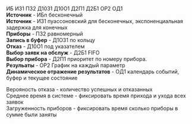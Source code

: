 ИБ  ИЗ1  ПЗ2  Д10З1  Д10О1  Д2П1  Д2Б1  ОР2  ОД1  
**Источник** - ИБn бесконечный  
**Источник** - И31 пуассоновский	для	бесконечных, экспоненциальная задержка для конечных  
**Приборы** - ПЗ2 равномерный  
**Запись в буфер** - Д1ОЗ1 по кольцу  
**Отказ** - Д10О1 под указателем  
**Выбор заявк на обслуж** - Д2Б1 FIFO  
**Выбор прибора** - Д2П1 приоритет по номеру прибора.  
**Резульаты** - ОР2 График на каждый параметр  
**Динамическое отражение результатов** - ОД1 календарь событий, буфер и текущее состояние  

Верояность отказа - количество успешных и отказанных  
Среднее время в системе - фиксировать время прихода и ухода всех заявок  
Загруженность приборов - фиксировать время сколько приборы в сумме были заняты  
